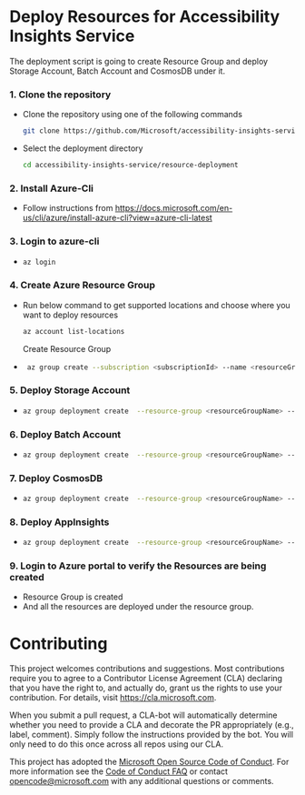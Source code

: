 # Deploy Resources for Accessibility Insights Service

The deployment script is going to create Resource Group and deploy Storage Account, Batch Account and CosmosDB under it.

### 1. Clone the repository

-   Clone the repository using one of the following commands
    ```bash
    git clone https://github.com/Microsoft/accessibility-insights-service.git
    ```
-   Select the deployment directory
    ```bash
    cd accessibility-insights-service/resource-deployment
    ```

### 2. Install Azure-Cli

-   Follow instructions from https://docs.microsoft.com/en-us/cli/azure/install-azure-cli?view=azure-cli-latest

### 3. Login to azure-cli

-   ```bash
    az login
    ```

### 4. Create Azure Resource Group

-   Run below command to get supported locations and choose where you want to deploy resources

    ```bash
    az account list-locations
    ```

    Create Resource Group

-   ```bash
     az group create --subscription <subscriptionId> --name <resourceGroupName> --location <resourceGroupLocation>
    ```

### 5. Deploy Storage Account

-   ```bash
    az group deployment create  --resource-group <resourceGroupName> --template-file "./blob-storage/blob-storage.template.json" --parameters "./blob-storage/blob-storage.parameters.json"
    ```

### 6. Deploy Batch Account

-   ```bash
    az group deployment create  --resource-group <resourceGroupName> --template-file "./batch-account/batch-account.template.json" --parameters "./Batch-Account/batch-account.parameters.json"
    ```

### 7. Deploy CosmosDB

-   ```bash
    az group deployment create  --resource-group <resourceGroupName> --template-file "./cosmos-db/cosmos-db.template.json" --parameters "./cosmos-db/cosmos-db.parameters.json"
    ```

### 8. Deploy AppInsights

-   ```bash
    az group deployment create  --resource-group <resourceGroupName> --template-file "./app-insights/app-insights.template.json" --parameters "./app-insights/app-insights.parameters.json"
    ```

### 9. Login to Azure portal to verify the Resources are being created

-   Resource Group is created
-   And all the resources are deployed under the resource group.

# Contributing

This project welcomes contributions and suggestions. Most contributions require you to agree to a
Contributor License Agreement (CLA) declaring that you have the right to, and actually do, grant us
the rights to use your contribution. For details, visit https://cla.microsoft.com.

When you submit a pull request, a CLA-bot will automatically determine whether you need to provide
a CLA and decorate the PR appropriately (e.g., label, comment). Simply follow the instructions
provided by the bot. You will only need to do this once across all repos using our CLA.

This project has adopted the [Microsoft Open Source Code of Conduct](https://opensource.microsoft.com/codeofconduct/).
For more information see the [Code of Conduct FAQ](https://opensource.microsoft.com/codeofconduct/faq/) or
contact [opencode@microsoft.com](mailto:opencode@microsoft.com) with any additional questions or comments.
